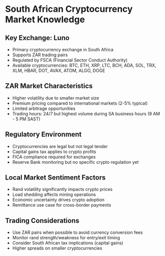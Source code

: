 # South African Cryptocurrency Market Knowledge

## Key Exchange: Luno
- Primary cryptocurrency exchange in South Africa
- Supports ZAR trading pairs
- Regulated by FSCA (Financial Sector Conduct Authority)
- Available cryptocurrencies: BTC, ETH, XRP, LTC, BCH, ADA, SOL, TRX, XLM, HBAR, DOT, AVAX, ATOM, ALGO, DOGE

## ZAR Market Characteristics
- Higher volatility due to smaller market size
- Premium pricing compared to international markets (2-5% typical)
- Limited arbitrage opportunities
- Trading hours: 24/7 but highest volume during SA business hours (9 AM - 5 PM SAST)

## Regulatory Environment
- Cryptocurrencies are legal but not legal tender
- Capital gains tax applies to crypto profits
- FICA compliance required for exchanges
- Reserve Bank monitoring but no specific crypto regulation yet

## Local Market Sentiment Factors
- Rand volatility significantly impacts crypto prices
- Load shedding affects mining operations
- Economic uncertainty drives crypto adoption
- Remittance use case for cross-border payments

## Trading Considerations
- Use ZAR pairs when possible to avoid currency conversion fees
- Monitor rand strength/weakness for entry/exit timing
- Consider South African tax implications (capital gains)
- Higher spreads on smaller cryptocurrencies
